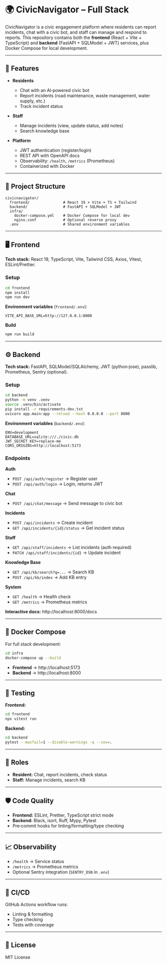 # 🌍 CivicNavigator – Full Stack

CivicNavigator is a civic engagement platform where residents can report incidents, chat with a civic bot, and staff can manage and respond to reports. This repository contains both the **frontend** (React + Vite + TypeScript) and **backend** (FastAPI + SQLModel + JWT) services, plus Docker Compose for local development.

---

## 🚀 Features

- **Residents**

  - Chat with an AI‑powered civic bot
  - Report incidents (road maintenance, waste management, water supply, etc.)
  - Track incident status

- **Staff**

  - Manage incidents (view, update status, add notes)
  - Search knowledge base

- **Platform**
  - JWT authentication (register/login)
  - REST API with OpenAPI docs
  - Observability: `/health`, `/metrics` (Prometheus)
  - Containerized with Docker

---

## 📂 Project Structure

```
civicnavigator/
  frontend/               # React 19 + Vite + TS + Tailwind
  backend/                # FastAPI + SQLModel + JWT
  infra/
    docker-compose.yml    # Docker Compose for local dev
    nginx.conf            # Optional reverse proxy
  .env                    # Shared environment variables
```

---

## 🖥️ Frontend

**Tech stack:** React 19, TypeScript, Vite, Tailwind CSS, Axios, Vitest, ESLint/Prettier.

### Setup

```bash
cd frontend
npm install
npm run dev
```

**Environment variables** (`frontend/.env`):

```
VITE_API_BASE_URL=http://127.0.0.1:8000
```

**Build**

```bash
npm run build
```

---

## ⚙️ Backend

**Tech stack:** FastAPI, SQLModel/SQLAlchemy, JWT (python‑jose), passlib, Prometheus, Sentry (optional).

### Setup

```bash
cd backend
python -m venv .venv
source .venv/bin/activate
pip install -r requirements-dev.txt
uvicorn app.main:app --reload --host 0.0.0.0 --port 8000
```

**Environment variables** (`backend/.env`):

```
ENV=development
DATABASE_URL=sqlite:///./civic.db
JWT_SECRET_KEY=replace-me
CORS_ORIGINS=http://localhost:5173
```

### Endpoints

**Auth**

- `POST /api/auth/register` → Register user
- `POST /api/auth/login` → Login, returns JWT

**Chat**

- `POST /api/chat/message` → Send message to civic bot

**Incidents**

- `POST /api/incidents` → Create incident
- `GET /api/incidents/{id}/status` → Get incident status

**Staff**

- `GET /api/staff/incidents` → List incidents (auth required)
- `PATCH /api/staff/incidents/{id}` → Update incident

**Knowledge Base**

- `GET /api/kb/search?q=...` → Search KB
- `POST /api/kb/index` → Add KB entry

**System**

- `GET /health` → Health check
- `GET /metrics` → Prometheus metrics

**Interactive docs:** http://localhost:8000/docs

---

## 🐳 Docker Compose

For full stack development:

```bash
cd infra
docker-compose up --build
```

- **Frontend** → http://localhost:5173
- **Backend** → http://localhost:8000

---

## 🧪 Testing

**Frontend:**

```bash
cd frontend
npx vitest run
```

**Backend:**

```bash
cd backend
pytest --maxfail=1 --disable-warnings -q --cov=.
```

---

## 👥 Roles

- **Resident:** Chat, report incidents, check status
- **Staff:** Manage incidents, search KB

---

## 🛡️ Code Quality

- **Frontend:** ESLint, Prettier, TypeScript strict mode
- **Backend:** Black, isort, Ruff, Mypy, Pytest
- Pre‑commit hooks for linting/formatting/type checking

---

## 📈 Observability

- `/health` → Service status
- `/metrics` → Prometheus metrics
- Optional Sentry integration (`SENTRY_DSN` in `.env`)

---

## 🔄 CI/CD

GitHub Actions workflow runs:

- Linting & formatting
- Type checking
- Tests with coverage

---

## 📜 License

MIT License
